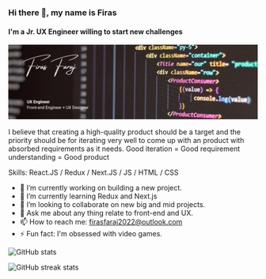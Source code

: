 ### Hi there 🌙, my name is Firas
#### I'm a Jr. UX Engineer willing to start new challenges
![I am UX Engineer willing to start new challenges](https://github.com/uxefiras/uxefiras/blob/main/Margarita%20Perez.png)

I believe that creating a high-quality product should be a target and the priority should be for iterating very well to come up with an product with absorbed requirements as it needs.
Good iteration = Good requirement understanding = Good product

Skills: React.JS / Redux / Next.JS / JS / HTML / CSS

- 🔭 I’m currently working on building a new project.
- 🌱 I’m currently learning Redux and Next.js 
- 👯 I’m looking to collaborate on new big and mid projects. 
- 💬 Ask me about any thing relate to front-end and UX.
- 📫 How to reach me: firasfaraj2022@outlook.com
- ⚡ Fun fact: I'm obsessed with video games. 


![GitHub stats](https://github-readme-stats.vercel.app/api?username=uxefiras&show_icons=true)  

![GitHub streak stats](https://github-readme-streak-stats.herokuapp.com/?user=uxefiras)  

